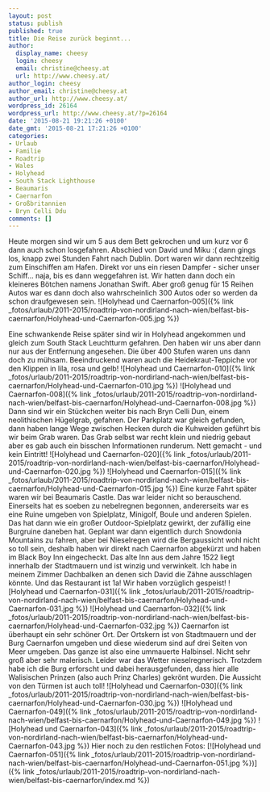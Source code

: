```yaml
---
layout: post
status: publish
published: true
title: Die Reise zurück beginnt...
author:
  display_name: cheesy
  login: cheesy
  email: christine@cheesy.at
  url: http://www.cheesy.at/
author_login: cheesy
author_email: christine@cheesy.at
author_url: http://www.cheesy.at/
wordpress_id: 26164
wordpress_url: http://www.cheesy.at/?p=26164
date: '2015-08-21 19:21:26 +0100'
date_gmt: '2015-08-21 17:21:26 +0100'
categories:
- Urlaub
- Familie
- Roadtrip
- Wales
- Holyhead
- South Stack Lighthouse
- Beaumaris
- Caernarfon
- Großbritannien
- Bryn Celli Ddu
comments: []
---
```

Heute morgen sind wir um 5 aus dem Bett gekrochen und um kurz vor 6 dann auch schon losgefahren. Abschied von David und Miku :( dann gings los, knapp zwei Stunden Fahrt nach Dublin. Dort waren wir dann rechtzeitig zum Einschiffen am Hafen. Direkt vor uns ein riesen Dampfer - sicher unser Schiff... naja, bis es dann weggefahren ist. Wir hatten dann doch ein kleineres Bötchen namens Jonathan Swift. Aber groß genug für 15 Reihen Autos war es dann doch also wahrscheinlich 300 Autos oder so werden da schon draufgewesen sein.
![Holyhead und Caernarfon-005]({% link _fotos/urlaub/2011-2015/roadtrip-von-nordirland-nach-wien/belfast-bis-caernarfon/Holyhead-und-Caernarfon-005.jpg %})
<!--more-->
Eine schwankende Reise später sind wir in Holyhead angekommen und gleich zum South Stack Leuchtturm gefahren. Den haben wir uns aber dann nur aus der Entfernung angesehen. Die über 400 Stufen waren uns dann doch zu mühsam. Beeindruckend waren auch die Heidekraut-Teppiche vor den Klippen in lila, rosa und gelb!
![Holyhead und Caernarfon-010]({% link _fotos/urlaub/2011-2015/roadtrip-von-nordirland-nach-wien/belfast-bis-caernarfon/Holyhead-und-Caernarfon-010.jpg %})
 ![Holyhead und Caernarfon-008]({% link _fotos/urlaub/2011-2015/roadtrip-von-nordirland-nach-wien/belfast-bis-caernarfon/Holyhead-und-Caernarfon-008.jpg %})
Dann sind wir ein Stückchen weiter bis nach Bryn Celli Dun, einem neolithischen Hügelgrab, gefahren. Der Parkplatz war gleich gefunden, dann haben lange Wege zwischen Hecken durch die Kuhweiden geführt bis wir beim Grab waren. Das Grab selbst war recht klein und niedrig gebaut aber es gab auch ein bisschen Informationen runderum. Nett gemacht - und kein Eintritt!
![Holyhead und Caernarfon-020]({% link _fotos/urlaub/2011-2015/roadtrip-von-nordirland-nach-wien/belfast-bis-caernarfon/Holyhead-und-Caernarfon-020.jpg %})
 ![Holyhead und Caernarfon-015]({% link _fotos/urlaub/2011-2015/roadtrip-von-nordirland-nach-wien/belfast-bis-caernarfon/Holyhead-und-Caernarfon-015.jpg %})
Eine kurze Fahrt später waren wir bei Beaumaris Castle. Das war leider nicht so berauschend. Einerseits hat es soeben zu nebelregnen begonnen, andererseits war es eine Ruine umgeben von Spielplatz, Minigolf, Boule und anderen Spielen. Das hat dann wie ein großer Outdoor-Spielplatz gewirkt, der zufällig eine Burgruine daneben hat.
Geplant war dann eigentlich durch Snowdonia Mountains zu fahren, aber bei Nieselregen wird die Bergaussicht wohl nicht so toll sein, deshalb haben wir direkt nach Caernarfon abgekürzt und haben im Black Boy Inn eingecheckt. Das alte Inn aus dem Jahre 1522 liegt innerhalb der Stadtmauern und ist winzig und verwinkelt. Ich habe in meinem Zimmer Dachbalken an denen sich David die Zähne ausschlagen könnte. Und das Restaurant ist 1a! Wir haben vorzüglich gespeist!
![Holyhead und Caernarfon-031]({% link _fotos/urlaub/2011-2015/roadtrip-von-nordirland-nach-wien/belfast-bis-caernarfon/Holyhead-und-Caernarfon-031.jpg %})
 ![Holyhead und Caernarfon-032]({% link _fotos/urlaub/2011-2015/roadtrip-von-nordirland-nach-wien/belfast-bis-caernarfon/Holyhead-und-Caernarfon-032.jpg %})
Caernarfon ist überhaupt ein sehr schöner Ort. Der Ortskern ist von Stadtmauern und der Burg Caernarfon umgeben und diese wiederum sind auf drei Seiten von Meer umgeben. Das ganze ist also eine ummauerte Halbinsel. Nicht sehr groß aber sehr malerisch. Leider war das Wetter nieselregnerisch. Trotzdem habe ich die Burg erforscht und dabei herausgefunden, dass hier alle Walisischen Prinzen (also auch Prinz Charles) gekrönt wurden. Die Aussicht von den Türmen ist auch toll!
![Holyhead und Caernarfon-030]({% link _fotos/urlaub/2011-2015/roadtrip-von-nordirland-nach-wien/belfast-bis-caernarfon/Holyhead-und-Caernarfon-030.jpg %})
 ![Holyhead und Caernarfon-049]({% link _fotos/urlaub/2011-2015/roadtrip-von-nordirland-nach-wien/belfast-bis-caernarfon/Holyhead-und-Caernarfon-049.jpg %})
 ![Holyhead und Caernarfon-043]({% link _fotos/urlaub/2011-2015/roadtrip-von-nordirland-nach-wien/belfast-bis-caernarfon/Holyhead-und-Caernarfon-043.jpg %})
Hier noch zu den restlichen Fotos:
[![Holyhead und Caernarfon-051]({% link _fotos/urlaub/2011-2015/roadtrip-von-nordirland-nach-wien/belfast-bis-caernarfon/Holyhead-und-Caernarfon-051.jpg %})]({% link _fotos/urlaub/2011-2015/roadtrip-von-nordirland-nach-wien/belfast-bis-caernarfon/index.md %})
